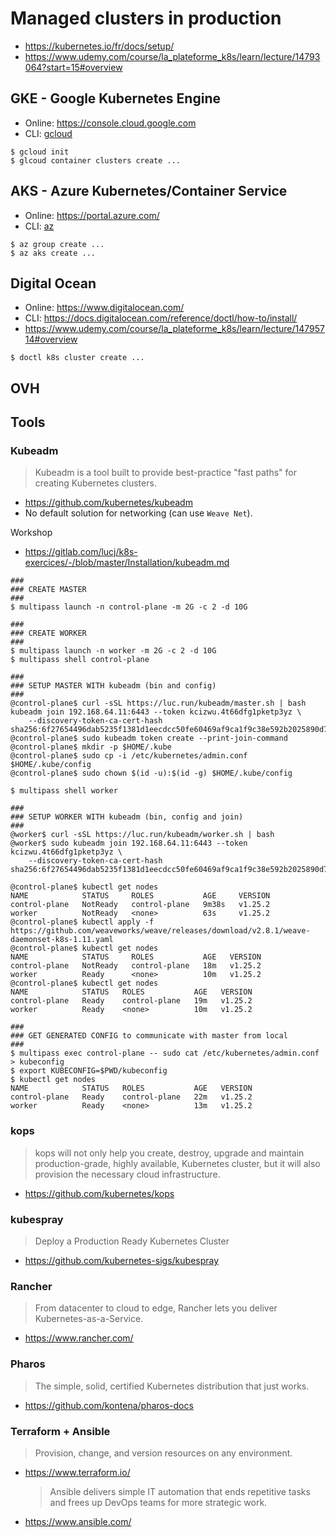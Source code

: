 # Managed clusters in production

- https://kubernetes.io/fr/docs/setup/
- https://www.udemy.com/course/la_plateforme_k8s/learn/lecture/14793064?start=15#overview


## GKE - Google Kubernetes Engine
- Online: https://console.cloud.google.com
- CLI: [gcloud](https://cloud.google.com/sdk/docs/install)
```shell
$ gcloud init
$ glcoud container clusters create ...
```

## AKS - Azure Kubernetes/Container Service
- Online: https://portal.azure.com/
- CLI: [az](https://learn.microsoft.com/fr-fr/cli/azure/install-azure-cli)
```shell
$ az group create ...
$ az aks create ...
```

## Digital Ocean
- Online: https://www.digitalocean.com/
- CLI: https://docs.digitalocean.com/reference/doctl/how-to/install/
- https://www.udemy.com/course/la_plateforme_k8s/learn/lecture/14795714#overview
```shell
$ doctl k8s cluster create ...
```


## OVH


## Tools

### Kubeadm
> Kubeadm is a tool built to provide best-practice "fast paths" for creating Kubernetes clusters.
- https://github.com/kubernetes/kubeadm
- No default solution for networking (can use `Weave Net`).

Workshop
- https://gitlab.com/lucj/k8s-exercices/-/blob/master/Installation/kubeadm.md
```shell
###
### CREATE MASTER
###
$ multipass launch -n control-plane -m 2G -c 2 -d 10G

###
### CREATE WORKER
###
$ multipass launch -n worker -m 2G -c 2 -d 10G
$ multipass shell control-plane

###
### SETUP MASTER WITH kubeadm (bin and config)
###
@control-plane$ curl -sSL https://luc.run/kubeadm/master.sh | bash
kubeadm join 192.168.64.11:6443 --token kcizwu.4t66dfg1pketp3yz \
	--discovery-token-ca-cert-hash sha256:6f27654496dab5235f1381d1eecdcc50fe60469af9ca1f9c38e592b2025890d7 
@control-plane$ sudo kubeadm token create --print-join-command
@control-plane$ mkdir -p $HOME/.kube
@control-plane$ sudo cp -i /etc/kubernetes/admin.conf $HOME/.kube/config
@control-plane$ sudo chown $(id -u):$(id -g) $HOME/.kube/config

$ multipass shell worker

###
### SETUP WORKER WITH kubeadm (bin, config and join)
###
@worker$ curl -sSL https://luc.run/kubeadm/worker.sh | bash
@worker$ sudo kubeadm join 192.168.64.11:6443 --token kcizwu.4t66dfg1pketp3yz \
	--discovery-token-ca-cert-hash sha256:6f27654496dab5235f1381d1eecdcc50fe60469af9ca1f9c38e592b2025890d7 

@control-plane$ kubectl get nodes
NAME            STATUS     ROLES           AGE     VERSION
control-plane   NotReady   control-plane   9m38s   v1.25.2
worker          NotReady   <none>          63s     v1.25.2
@control-plane$ kubectl apply -f https://github.com/weaveworks/weave/releases/download/v2.8.1/weave-daemonset-k8s-1.11.yaml
@control-plane$ kubectl get nodes
NAME            STATUS     ROLES           AGE   VERSION
control-plane   NotReady   control-plane   18m   v1.25.2
worker          Ready      <none>          10m   v1.25.2
@control-plane$ kubectl get nodes
NAME            STATUS   ROLES           AGE   VERSION
control-plane   Ready    control-plane   19m   v1.25.2
worker          Ready    <none>          10m   v1.25.2

###
### GET GENERATED CONFIG to communicate with master from local
###
$ multipass exec control-plane -- sudo cat /etc/kubernetes/admin.conf > kubeconfig
$ export KUBECONFIG=$PWD/kubeconfig
$ kubectl get nodes
NAME            STATUS   ROLES           AGE   VERSION
control-plane   Ready    control-plane   22m   v1.25.2
worker          Ready    <none>          13m   v1.25.2
```

### kops
> kops will not only help you create, destroy, upgrade and maintain production-grade, highly available, Kubernetes cluster, but it will also provision the necessary cloud infrastructure.
- https://github.com/kubernetes/kops

### kubespray
> Deploy a Production Ready Kubernetes Cluster
- https://github.com/kubernetes-sigs/kubespray

### Rancher
> From datacenter to cloud to edge, Rancher lets you deliver Kubernetes-as-a-Service.
- https://www.rancher.com/

### Pharos
> The simple, solid, certified Kubernetes distribution that just works.
- https://github.com/kontena/pharos-docs

### Terraform + Ansible
> Provision, change, and version resources on any environment.
- https://www.terraform.io/

    > Ansible delivers simple IT automation that ends repetitive tasks and frees up DevOps teams for more strategic work.
- https://www.ansible.com/
